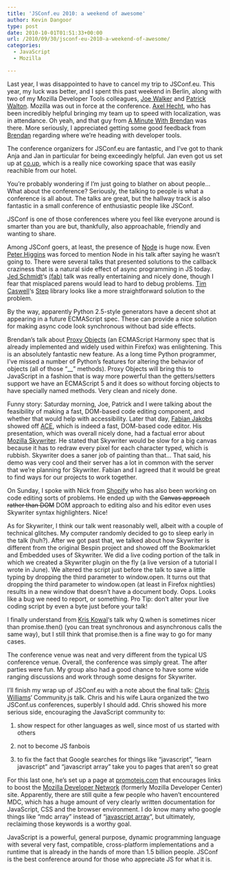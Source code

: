 ```yaml
---
title: 'JSConf.eu 2010: a weekend of awesome'
author: Kevin Dangoor
type: post
date: 2010-10-01T01:51:33+00:00
url: /2010/09/30/jsconf-eu-2010-a-weekend-of-awesome/
categories:
  - JavaScript
  - Mozilla

---
```

Last year, I was disappointed to have to cancel my trip to JSConf.eu. This year, my luck was better, and I spent this past weekend in Berlin, along with two of my Mozilla Developer Tools colleagues, [Joe Walker][1] and [Patrick Walton][2]. Mozilla was out in force at the conference. [Axel Hecht][3], who has been incredibly helpful bringing my team up to speed with localization, was in attendance. Oh yeah, and that guy from [A Minute With Brendan][4] was there. More seriously, I appreciated getting some good feedback from [Brendan][5] regarding where we&#8217;re heading with developer tools.

The conference organizers for JSConf.eu are fantastic, and I&#8217;ve got to thank Anja and Jan in particular for being exceedingly helpful. Jan even got us set up at [co.up][6], which is a really nice coworking space that was easily reachible from our hotel.

You&#8217;re probably wondering if I&#8217;m just going to blather on about people&#8230; What about the conference? Seriously, the talking to people is what a conference is all about. The talks are great, but the hallway track is also fantastic in a small conference of enthusiastic people like JSConf.

JSConf is one of those conferences where you feel like everyone around is smarter than you are but, thankfully, also approachable, friendly and wanting to share.

Among JSConf goers, at least, the presence of [Node][7] is huge now. Even [Peter Higgins][8] was forced to mention Node in his talk after saying he wasn&#8217;t going to. There were several talks that presented solutions to the callback craziness that is a natural side effect of async programming in JS today. [Jed Schmidt][9]&#8216;s [(fab)][10] talk was really entertaining and nicely done, though I fear that misplaced parens would lead to hard to debug problems. [Tim Caswell][11]&#8216;s [Step][12] library looks like a more straightforward solution to the problem.

By the way, apparently Python 2.5-style generators have a decent shot at appearing in a future ECMAScript spec. These can provide a nice solution for making async code look synchronous without bad side effects.

Brendan&#8217;s talk about [Proxy Objects][13] (an ECMAScript Harmony spec that is already implemented and widely used within Firefox) was enlightening. This is an absolutely fantastic new feature. As a long time Python programmer, I&#8217;ve missed a number of Python&#8217;s features for altering the behavior of objects (all of those &#8220;__&#8221; methods). Proxy Objects will bring this to JavaScript in a fashion that is way more powerful than the getters/setters support we have an ECMAScript 5 and it does so without forcing objects to have specially named methods. Very clean and nicely done.

Funny story: Saturday morning, Joe, Patrick and I were talking about the feasibility of making a fast, DOM-based code editing component, and whether that would help with accessibility. Later that day, [Fabian Jakobs][14] showed off [ACE][15], which is indeed a fast, DOM-based code editor. His presentation, which was overall nicely done, had a factual error about [Mozilla Skywriter][16]. He stated that Skywriter would be slow for a big canvas because it has to redraw every pixel for each character typed, which is rubbish. Skywriter does a saner job of painting than that&#8230; That said, his demo was very cool and their server has a lot in common with the server that we&#8217;re planning for Skywriter. Fabian and I agreed that it would be great to find ways for our projects to work together.

On Sunday, I spoke with Nick from [Shopify][17] who has also been working on code editing sorts of problems. He ended up with the <span style="text-decoration: line-through;">Canvas approach rather than DOM</span> DOM approach to editing also and his editor even uses Skywriter syntax highlighters. Nice!

As for Skywriter, I think our talk went reasonably well, albeit with a couple of technical glitches. My computer randomly decided to go to sleep early in the talk (huh?). After we got past that, we talked about how Skywriter is different from the original Bespin project and showed off the Bookmarklet and Embedded uses of Skywriter. We did a live coding portion of the talk in which we created a Skywriter plugin on the fly (a live version of a tutorial I wrote in June). We altered the script just before the talk to save a little typing by dropping the third parameter to window.open. It turns out that dropping the third parameter to window.open (at least in Firefox nightlies) results in a new window that doesn&#8217;t have a document body. Oops. Looks like a bug we need to report, or something. Pro Tip: don&#8217;t alter your live coding script by even a byte just before your talk!

I finally understand from [Kris Kowal][18]&#8216;s talk why Q.when is sometimes nicer than promise.then() (you can treat synchronous and asynchronous calls the same way), but I still think that promise.then is a fine way to go for many cases.

The conference venue was neat and very different from the typical US conference venue. Overall, the conference was simply great. The after parties were fun. My group also had a good chance to have some wide ranging discussions and work through some designs for Skywriter.

I&#8217;ll finish my wrap up of JSConf.eu with a note about the final talk: [Chris Williams][19]&#8216; Community.js talk. Chris and his wife Laura organized the two JSConf.us conferences, superbly I should add. Chris showed his more serious side, encouraging the JavaScript community to:

1. show respect for other languages as well, since most of us started with others
  
2. not to become JS fanbois
  
3. to fix the fact that Google searches for things like &#8220;javascript&#8221;, &#8220;learn javascript&#8221; and &#8220;javascript array&#8221; take you to pages that aren&#8217;t so great

For this last one, he&#8217;s set up a page at [promotejs.com][20] that encourages links to boost the [Mozilla Developer Network][21] (formerly Mozilla Developer Center) site. Apparently, there are still quite a few people who haven&#8217;t encountered MDC, which has a huge amount of very clearly written documentation for JavaScript, CSS and the browser environment. I do know many who google things like &#8220;mdc array&#8221; instead of &#8220;[javascript array][22]&#8220;, but ultimately, reclaiming those keywords is a worthy goal.

JavaScript is a powerful, general purpose, dynamic programming language with several very fast, compatible, cross-platform implementations and a runtime that is already in the hands of more than 1.5 billion people. JSConf is the best conference around for those who appreciate JS for what it is.

 [1]: http://directwebremoting.org/blog/joe/
 [2]: http://pcwalton.blogspot.com/
 [3]: http://blog.mozilla.com/axel/
 [4]: http://www.aminutewithbrendan.com/
 [5]: http://brendaneich.com/
 [6]: http://co-up.de/
 [7]: http://nodejs.org/
 [8]: http://higginsforpresident.net/
 [9]: http://jedschmidt.com/
 [10]: http://github.com/jed/fab
 [11]: http://howtonode.org/
 [12]: http://github.com/creationix/step
 [13]: http://wiki.ecmascript.org/doku.php?id=harmony:proxies&s=proxy%20object
 [14]: http://twitter.com/fjakobs
 [15]: http://github.com/ajaxorg/editor/
 [16]: http://mozillalabs.com/skywriter/
 [17]: http://www.shopify.com/
 [18]: http://askawizard.blogspot.com/
 [19]: http://voodootikigod.com/
 [20]: http://promotejs.com/
 [21]: https://developer.mozilla.org/en-US/
 [22]: https://developer.mozilla.org/en/JavaScript/Reference/Global_Objects/Array